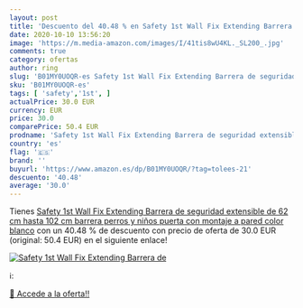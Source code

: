 ```yaml
---
layout: post
title: 'Descuento del 40.48 % en Safety 1st Wall Fix Extending Barrera de'
date: 2020-10-10 13:56:20
image: 'https://m.media-amazon.com/images/I/41tis8wU4KL._SL200_.jpg'
comments: true
category: ofertas
author: ring
slug: 'B01MY0UOQR-es Safety 1st Wall Fix Extending Barrera de seguridad...'
sku: 'B01MY0UOQR-es'
tags: [ 'safety','1st', ]
actualPrice: 30.0 EUR
currency: EUR
price: 30.0
comparePrice: 50.4 EUR
prodname: 'Safety 1st Wall Fix Extending Barrera de seguridad extensible de 62 cm hasta 102 cm  barrera perros y niños  puerta con montaje a pared  color blanco'
country: 'es'
flag: '🇪🇸'
brand: ''
buyurl: 'https://www.amazon.es/dp/B01MY0UOQR/?tag=tolees-21'
descuento: '40.48'
average: '30.0'
---
```


Tienes [Safety 1st Wall Fix Extending Barrera de seguridad extensible de 62 cm hasta 102 cm  barrera perros y niños  puerta con montaje a pared  color blanco](https://www.amazon.es/dp/B01MY0UOQR/?tag=tolees-21) con un 40.48 % de descuento con precio de oferta de 30.0 EUR (original: 50.4 EUR) en el siguiente enlace!

[![Safety 1st Wall Fix Extending Barrera de](https://m.media-amazon.com/images/I/41tis8wU4KL._SL200_.jpg)](https://www.amazon.es/dp/B01MY0UOQR/?tag=tolees-21)

ℹ️:


[🛒 Accede a la oferta!!](https://www.amazon.es/dp/B01MY0UOQR/?tag=tolees-21)
